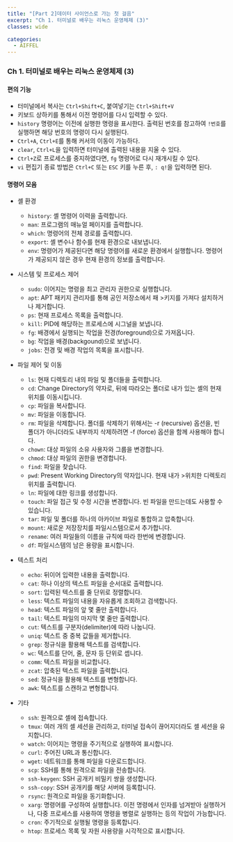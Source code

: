 ```yaml
---
title: "[Part 2]데이터 사이언스로 가는 첫 걸음"
excerpt: "Ch 1. 터미널로 배우는 리눅스 운영체제 (3)"
classes: wide

categories:
  - AIFFEL
---
```

### Ch 1. 터미널로 배우는 리눅스 운영체제 (3)

#### 편의 기능
- 터미널에서 복사는 `Ctrl+Shift+C`, 붙여넣기는 `Ctrl+Shift+V`
- 키보드 상하키를 통해서 이전 명령어를 다시 입력할 수 있다.
- `history` 명령어는 이전에 실행한 명령을 표시한다. 출력된 번호를 참고하여 `!번호`를 실행하면 해당 번호의 명령이 다시 실행된다.
- `Ctrl+A`, `Ctrl+E`를 통해 커서의 이동이 가능하다.
- `clear`, `Ctrl+L`을 입력하면 터미널에 출력된 내용을 지울 수 있다.
- `Ctrl+Z`로 프로세스를 중지하였다면, `fg` 명령어로 다시 재개시킬 수 있다.
- `vi` 편집기 종료 방법은 `Ctrl+C` 또는 `ESC` 키를 누른 후, `: q!`을 입력하면 된다.


#### 명령어 모음
- 셸 환경
  - `history`: 셸 명령어 이력을 출력합니다.
  - `man`: 프로그램의 매뉴얼 페이지를 출력합니다.
  - `which`: 명령어의 전체 경로를 출력합니다.
  - `export`: 셸 변수나 함수를 현재 환경으로 내보냅니다.
  - `env`: 명령어가 제공된다면 해당 명령어를 새로운 환경에서 실행합니다. 명령어가 제공되지 않은 경우 현재 환경의 정보를 출력합니다.

- 시스템 및 프로세스 제어
  - `sudo`: 이어지는 명령을 최고 관리자 권한으로 실행합니다.
  - `apt`: APT 패키지 관리자를 통해 공인 저장소에서 패 >키지를 가져다 설치하거나 제거합니다.
  - `ps`: 현재 프로세스 목록을 출력합니다.
  - `kill`: PID에 해당하는 프로세스에 시그널을 보냅니다.
  - `fg`: 배경에서 실행되는 작업을 전경(foreground)으로 가져옵니다.
  - `bg`: 작업을 배경(backgound)으로 보냅니다.
  - `jobs`: 전경 및 배경 작업의 목록을 표시합니다.

- 파일 제어 및 이동
  - `ls`: 현재 디렉토리 내의 파일 및 폴더들을 출력합니다.
  - `cd`: Change Directory의 약자로, 뒤에 따라오는 폴더로 내가 있는 셸의 현재 위치를 이동시킵니다.
  - `cp`: 파일을 복사합니다.
  - `mv`: 파일을 이동합니다.
  - `rm`: 파일을 삭제합니다. 폴더를 삭제하기 위해서는 -r (recursive) 옵션을, 빈 폴더가 아니더라도 내부까지 삭제하려면 -f (force) 옵션을 함께 사용해야 합니다.
  - `chown`: 대상 파일의 소유 사용자와 그룹을 변경합니다.
  - `chmod`: 대상 파일의 권한을 변경합니다.
  - `find`: 파일을 찾습니다.
  - `pwd`: Present Working Directory의 약자입니다. 현재 내가 >위치한 디렉토리 위치를 출력합니다.
  - `ln`: 파일에 대한 링크를 생성합니다.
  - `touch`: 파일 접근 및 수정 시간을 변경합니다. 빈 파일을 만드는데도 사용할 수 있습니다.
  - `tar`: 파일 및 폴더를 하나의 아카이브 파일로 통합하고 압축합니다.
  - `mount`: 새로운 저장장치를 파일시스템으로서 추가합니다.
  - `rename`: 여러 파일들의 이름을 규칙에 따라 한번에 변경합니다.
  - `df`: 파일시스템의 남은 용량을 표시합니다.

- 텍스트 처리
  - `echo`: 뒤이어 입력한 내용을 출력합니다.
  - `cat`: 하나 이상의 텍스트 파일을 순서대로 출력합니다.
  - `sort`: 입력된 텍스트를 줄 단위로 정렬합니다.
  - `less`: 텍스트 파일의 내용을 자유롭게 조회하고 검색합니다.
  - `head`: 텍스트 파일의 앞 몇 줄만 출력합니다.
  - `tail`: 텍스트 파일의 마지막 몇 줄만 출력합니다.
  - `cut`: 텍스트를 구분자(delimiter)에 따라 나눕니다.
  - `uniq`: 텍스트 중 중복 값들을 제거합니다.
  - `grep`: 정규식을 활용해 텍스트를 검색합니다.
  - `wc`: 텍스트를 단어, 줄, 문자 등 단위로 셉니다.
  - `comm`: 텍스트 파일을 비교합니다.
  - `zcat`: 압축된 텍스트 파일을 출력합니다.
  - `sed`: 정규식을 활용해 텍스트를 변형합니다.
  - `awk`: 텍스트를 스캔하고 변형합니다.

- 기타
  - `ssh`: 원격으로 셸에 접속합니다.
  - `tmux`: 여러 개의 셸 세션을 관리하고, 터미널 접속이 끊어지더라도 셸 세션을 유지합니다.
  - `watch`: 이어지는 명령을 주기적으로 실행하여 표시합니다.
  - `curl`: 주어진 URL과 통신합니다.
  - `wget`: 네트워크를 통해 파일을 다운로드합니다.
  - `scp`: SSH를 통해 원격으로 파일을 전송합니다.
  - `ssh-keygen`: SSH 공개키 비밀키 쌍을 생성합니다.
  - `ssh-copy`: SSH 공개키를 해당 서버에 등록합니다.
  - `rsync`: 원격으로 파일을 동기화합니다.
  - `xarg`: 명령어를 구성하여 실행합니다. 이전 명령에서 인자를 넘겨받아 실행하거나, 다중 프로세스를 사용하여 명령을 병렬로 실행하는 등의 작업이 가능합니다.
  - `cron`: 주기적으로 실행될 명령을 등록합니다.
  - `htop`: 프로세스 목록 및 자원 사용량을 시각적으로 표시합니다.